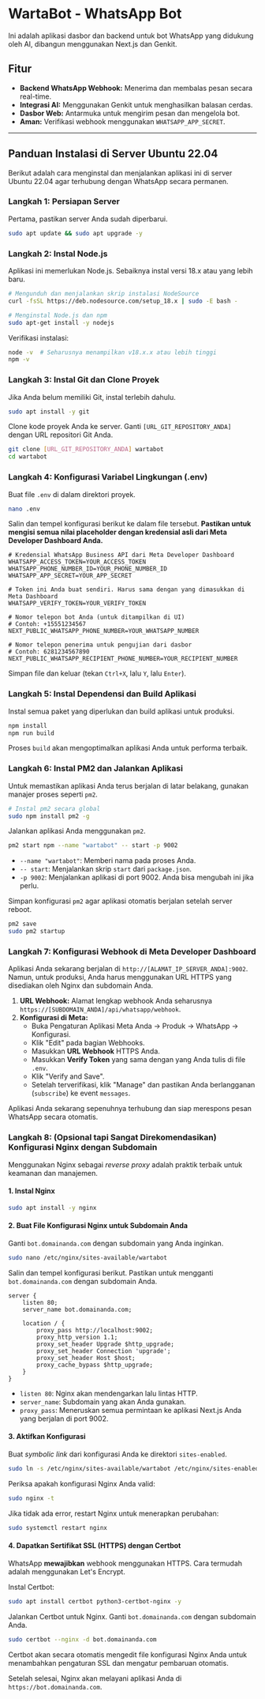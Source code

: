 # WartaBot - WhatsApp Bot

Ini adalah aplikasi dasbor dan backend untuk bot WhatsApp yang didukung oleh AI, dibangun menggunakan Next.js dan Genkit.

## Fitur

*   **Backend WhatsApp Webhook:** Menerima dan membalas pesan secara real-time.
*   **Integrasi AI:** Menggunakan Genkit untuk menghasilkan balasan cerdas.
*   **Dasbor Web:** Antarmuka untuk mengirim pesan dan mengelola bot.
*   **Aman:** Verifikasi webhook menggunakan `WHATSAPP_APP_SECRET`.

---

## Panduan Instalasi di Server Ubuntu 22.04

Berikut adalah cara menginstal dan menjalankan aplikasi ini di server Ubuntu 22.04 agar terhubung dengan WhatsApp secara permanen.

### Langkah 1: Persiapan Server

Pertama, pastikan server Anda sudah diperbarui.

```bash
sudo apt update && sudo apt upgrade -y
```

### Langkah 2: Instal Node.js

Aplikasi ini memerlukan Node.js. Sebaiknya instal versi 18.x atau yang lebih baru.

```bash
# Mengunduh dan menjalankan skrip instalasi NodeSource
curl -fsSL https://deb.nodesource.com/setup_18.x | sudo -E bash -

# Menginstal Node.js dan npm
sudo apt-get install -y nodejs
```

Verifikasi instalasi:

```bash
node -v  # Seharusnya menampilkan v18.x.x atau lebih tinggi
npm -v
```

### Langkah 3: Instal Git dan Clone Proyek

Jika Anda belum memiliki Git, instal terlebih dahulu.

```bash
sudo apt install -y git
```

Clone kode proyek Anda ke server. Ganti `[URL_GIT_REPOSITORY_ANDA]` dengan URL repositori Git Anda.

```bash
git clone [URL_GIT_REPOSITORY_ANDA] wartabot
cd wartabot
```

### Langkah 4: Konfigurasi Variabel Lingkungan (.env)

Buat file `.env` di dalam direktori proyek.

```bash
nano .env
```

Salin dan tempel konfigurasi berikut ke dalam file tersebut. **Pastikan untuk mengisi semua nilai placeholder dengan kredensial asli dari Meta Developer Dashboard Anda.**

```
# Kredensial WhatsApp Business API dari Meta Developer Dashboard
WHATSAPP_ACCESS_TOKEN=YOUR_ACCESS_TOKEN
WHATSAPP_PHONE_NUMBER_ID=YOUR_PHONE_NUMBER_ID
WHATSAPP_APP_SECRET=YOUR_APP_SECRET

# Token ini Anda buat sendiri. Harus sama dengan yang dimasukkan di Meta Dashboard
WHATSAPP_VERIFY_TOKEN=YOUR_VERIFY_TOKEN

# Nomor telepon bot Anda (untuk ditampilkan di UI)
# Contoh: +15551234567
NEXT_PUBLIC_WHATSAPP_PHONE_NUMBER=YOUR_WHATSAPP_NUMBER

# Nomor telepon penerima untuk pengujian dari dasbor
# Contoh: 6281234567890
NEXT_PUBLIC_WHATSAPP_RECIPIENT_PHONE_NUMBER=YOUR_RECIPIENT_NUMBER
```

Simpan file dan keluar (tekan `Ctrl+X`, lalu `Y`, lalu `Enter`).

### Langkah 5: Instal Dependensi dan Build Aplikasi

Instal semua paket yang diperlukan dan build aplikasi untuk produksi.

```bash
npm install
npm run build
```

Proses `build` akan mengoptimalkan aplikasi Anda untuk performa terbaik.

### Langkah 6: Instal PM2 dan Jalankan Aplikasi

Untuk memastikan aplikasi Anda terus berjalan di latar belakang, gunakan manajer proses seperti `pm2`.

```bash
# Instal pm2 secara global
sudo npm install pm2 -g
```

Jalankan aplikasi Anda menggunakan `pm2`.

```bash
pm2 start npm --name "wartabot" -- start -p 9002
```

*   `--name "wartabot"`: Memberi nama pada proses Anda.
*   `-- start`: Menjalankan skrip `start` dari `package.json`.
*   `-p 9002`: Menjalankan aplikasi di port 9002. Anda bisa mengubah ini jika perlu.

Simpan konfigurasi `pm2` agar aplikasi otomatis berjalan setelah server reboot.

```bash
pm2 save
sudo pm2 startup
```

### Langkah 7: Konfigurasi Webhook di Meta Developer Dashboard

Aplikasi Anda sekarang berjalan di `http://[ALAMAT_IP_SERVER_ANDA]:9002`. Namun, untuk produksi, Anda harus menggunakan URL HTTPS yang disediakan oleh Nginx dan subdomain Anda.

1.  **URL Webhook:** Alamat lengkap webhook Anda seharusnya `https://[SUBDOMAIN_ANDA]/api/whatsapp/webhook`.
2.  **Konfigurasi di Meta:**
    *   Buka Pengaturan Aplikasi Meta Anda -> Produk -> WhatsApp -> Konfigurasi.
    *   Klik "Edit" pada bagian Webhooks.
    *   Masukkan **URL Webhook** HTTPS Anda.
    *   Masukkan **Verify Token** yang sama dengan yang Anda tulis di file `.env`.
    *   Klik "Verify and Save".
    *   Setelah terverifikasi, klik "Manage" dan pastikan Anda berlangganan (`subscribe`) ke event `messages`.

Aplikasi Anda sekarang sepenuhnya terhubung dan siap merespons pesan WhatsApp secara otomatis.

### Langkah 8: (Opsional tapi Sangat Direkomendasikan) Konfigurasi Nginx dengan Subdomain

Menggunakan Nginx sebagai *reverse proxy* adalah praktik terbaik untuk keamanan dan manajemen.

#### 1. Instal Nginx

```bash
sudo apt install -y nginx
```

#### 2. Buat File Konfigurasi Nginx untuk Subdomain Anda

Ganti `bot.domainanda.com` dengan subdomain yang Anda inginkan.

```bash
sudo nano /etc/nginx/sites-available/wartabot
```

Salin dan tempel konfigurasi berikut. Pastikan untuk mengganti `bot.domainanda.com` dengan subdomain Anda.

```nginx
server {
    listen 80;
    server_name bot.domainanda.com;

    location / {
        proxy_pass http://localhost:9002;
        proxy_http_version 1.1;
        proxy_set_header Upgrade $http_upgrade;
        proxy_set_header Connection 'upgrade';
        proxy_set_header Host $host;
        proxy_cache_bypass $http_upgrade;
    }
}
```

*   `listen 80`: Nginx akan mendengarkan lalu lintas HTTP.
*   `server_name`: Subdomain yang akan Anda gunakan.
*   `proxy_pass`: Meneruskan semua permintaan ke aplikasi Next.js Anda yang berjalan di port 9002.

#### 3. Aktifkan Konfigurasi

Buat *symbolic link* dari konfigurasi Anda ke direktori `sites-enabled`.

```bash
sudo ln -s /etc/nginx/sites-available/wartabot /etc/nginx/sites-enabled/
```

Periksa apakah konfigurasi Nginx Anda valid:

```bash
sudo nginx -t
```

Jika tidak ada error, restart Nginx untuk menerapkan perubahan:

```bash
sudo systemctl restart nginx
```

#### 4. Dapatkan Sertifikat SSL (HTTPS) dengan Certbot

WhatsApp **mewajibkan** webhook menggunakan HTTPS. Cara termudah adalah menggunakan Let's Encrypt.

Instal Certbot:
```bash
sudo apt install certbot python3-certbot-nginx -y
```

Jalankan Certbot untuk Nginx. Ganti `bot.domainanda.com` dengan subdomain Anda.
```bash
sudo certbot --nginx -d bot.domainanda.com
```
Certbot akan secara otomatis mengedit file konfigurasi Nginx Anda untuk menambahkan pengaturan SSL dan mengatur pembaruan otomatis.

Setelah selesai, Nginx akan melayani aplikasi Anda di `https://bot.domainanda.com`.
